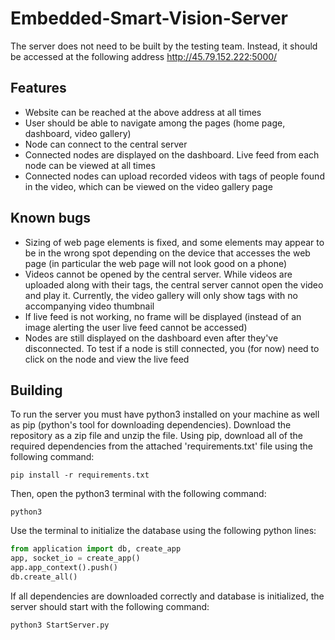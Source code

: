 # Embedded-Smart-Vision-Server
The server does not need to be built by the testing team. Instead, it should be accessed at the following address http://45.79.152.222:5000/

## Features
* Website can be reached at the above address at all times
* User should be able to navigate among the pages (home page, dashboard, video gallery)
* Node can connect to the central server
* Connected nodes are displayed on the dashboard. Live feed from each node can be viewed at all times
* Connected nodes can upload recorded videos with tags of people found in the video, which can be viewed on the video gallery page

## Known bugs
* Sizing of web page elements is fixed, and some elements may appear to be in the wrong spot depending on the device that accesses the web page 
(in particular the web page will not look good on a phone)
* Videos cannot be opened by the central server. While videos are uploaded along with their tags, the central server cannot open the video and play it. Currently, the video
gallery will only show tags with no accompanying video thumbnail
* If live feed is not working, no frame will be displayed (instead of an image alerting the user live feed cannot be accessed)
* Nodes are still displayed on the dashboard even after they've disconnected. To test if a node is still connected, you (for now) need to click on the node and view the live feed

## Building
To run the server you must have python3 installed on your machine as well as pip (python's tool for downloading dependencies). Download the repository as a zip file and unzip the
file. Using pip, download all of the required dependencies from the attached 'requirements.txt' file using the following command: 

    pip install -r requirements.txt

Then, open the python3 terminal with the following command: 

    python3 

Use the terminal to initialize the database using the following python lines:
    
```python
from application import db, create_app
app, socket_io = create_app()
app.app_context().push()
db.create_all()
```

If all dependencies are downloaded correctly and database is initialized, the server should start with the following command: 

    python3 StartServer.py
